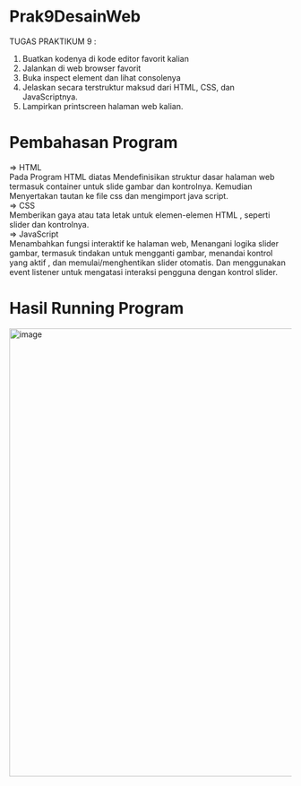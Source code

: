 # Prak9DesainWeb
TUGAS PRAKTIKUM 9 :
1. Buatkan kodenya di kode editor favorit kalian
2. Jalankan di web browser favorit
3. Buka inspect element dan lihat consolenya
4. Jelaskan secara terstruktur maksud dari HTML, CSS, dan JavaScriptnya.
5. Lampirkan printscreen halaman web kalian.

# Pembahasan Program 
=> HTML <br>
  Pada Program HTML diatas Mendefinisikan struktur dasar halaman web termasuk container untuk slide gambar dan kontrolnya. Kemudian Menyertakan tautan ke file css dan mengimport java script. <br>
=> CSS <br>
  Memberikan gaya atau tata letak untuk elemen-elemen HTML , seperti slider dan kontrolnya.<br>
=> JavaScript <br>
  Menambahkan fungsi interaktif ke halaman web, Menangani logika slider gambar, termasuk tindakan untuk mengganti gambar, menandai kontrol yang aktif , dan memulai/menghentikan slider otomatis. Dan menggunakan event listener untuk mengatasi interaksi pengguna dengan kontrol slider.

# Hasil Running Program 
<img width="800" alt="image" src="https://github.com/oktaviani28/Prak9DesainWeb/assets/113764908/56ab18ec-7b56-4dd7-9927-543c46f2295b">
